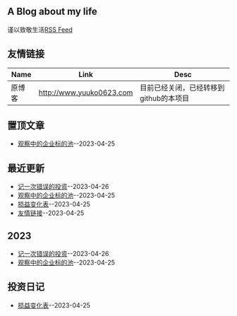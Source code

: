 ## A Blog about my life
谨以致敬生活[RSS Feed](https://raw.githubusercontent.com/yuuko0623/life/master/feed.xml)
## 友情链接
| Name | Link | Desc | 
 | ---- | ---- | ---- |
| 原博客 | http://www.yuuko0623.com | 目前已经关闭，已经转移到github的本项目 |
## 置顶文章
- [观察中的企业标的池](https://github.com/yuuko0623/life/issues/8)--2023-04-25
## 最近更新
- [记一次错误的投资](https://github.com/yuuko0623/life/issues/9)--2023-04-26
- [观察中的企业标的池](https://github.com/yuuko0623/life/issues/8)--2023-04-25
- [损益变化表](https://github.com/yuuko0623/life/issues/7)--2023-04-25
- [友情链接](https://github.com/yuuko0623/life/issues/6)--2023-04-25
## 2023
- [记一次错误的投资](https://github.com/yuuko0623/life/issues/9)--2023-04-26
- [观察中的企业标的池](https://github.com/yuuko0623/life/issues/8)--2023-04-25
## 投资日记
- [损益变化表](https://github.com/yuuko0623/life/issues/7)--2023-04-25
